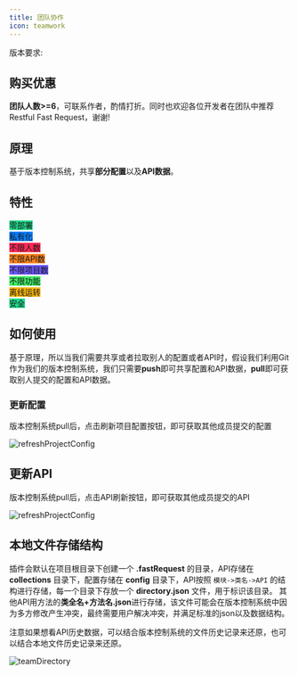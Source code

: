```yaml
---
title: 团队协作
icon: teamwork
---
```


版本要求: <Badge text="2023.1.3"/>

## 购买优惠
**团队人数>=6**，可联系作者，酌情打折。同时也欢迎各位开发者在团队中推荐Restful Fast Request，谢谢!

## 原理
基于版本控制系统，共享**部分配置**以及**API数据**。

## 特性
<span class="badge" style="vertical-align: middle;background: #21D789">零部署</span><br/>
<span class="badge" style="vertical-align: middle;background: #087CFA">私有化</span><br/>
<span class="badge" style="vertical-align: middle;background: #FE2857">不限人数</span><br/>
<span class="badge" style="vertical-align: middle;background: #FC801D">不限API数</span><br/>
<span class="badge" style="vertical-align: middle;background: #6B57FF">不限项目数</span><br/>
<span class="badge" style="vertical-align: middle;background: #3DEA62">不限功能</span><br/>
<span class="badge" style="vertical-align: middle;background: #FDB60D">离线运转</span><br/>
<span class="badge" style="vertical-align: middle;background: #21D789">安全</span><br/>

## 如何使用
基于原理，所以当我们需要共享或者拉取别人的配置或者API时，假设我们利用Git作为我们的版本控制系统，我们只需要**push**即可共享配置和API数据，**pull**即可获取别人提交的配置和API数据。

### 更新配置
版本控制系统pull后，点击刷新项目配置按钮，即可获取其他成员提交的配置

![refreshProjectConfig](/img/2023.1.3/refreshProjectConfig.png)

## 更新API
版本控制系统pull后，点击API刷新按钮，即可获取其他成员提交的API

![refreshProjectConfig](/img/2023.1.3/refreshAPI.png)

## 本地文件存储结构
插件会默认在项目根目录下创建一个 **.fastRequest** 的目录，API存储在 **collections** 目录下，配置存储在 **config** 目录下，API按照 `模块->类名->API` 的结构进行存储，每一个目录下存放一个 **directory.json** 文件，用于标识该目录。
其他API用方法的**类全名+方法名.json**进行存储，该文件可能会在版本控制系统中因为多方修改产生冲突，最终需要用户解决冲突，并满足标准的json以及数据结构。

注意如果想看API历史数据，可以结合版本控制系统的文件历史记录来还原，也可以结合本地文件历史记录来还原。

![teamDirectory](/img/2023.1.3/teamDirectory.png)
